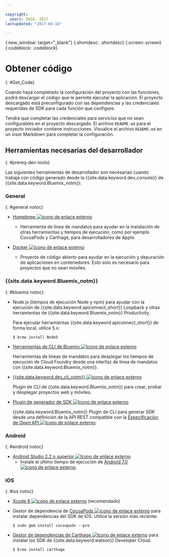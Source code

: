 ```yaml
---

copyright:
  years: 2016, 2017
lastupdated: "2017-04-18"

---
```

{:new_window: target="_blank"}
{:shortdesc: .shortdesc}
{:screen:.screen}
{:codeblock: .codeblock}

# Obtener código
{: #Get_Code}

Cuando haya completado la configuración del proyecto con las funciones, podrá descargar el código que le permite ejecutar la aplicación. El proyecto descargado está preconfigurado con las dependencias y las credenciales requeridas de SDK para cada función que configure.

Tendrá que completar las credenciales para servicios que no sean configurables en el proyecto descargado. El archivo `README.md` para el proyecto iniciador contiene instrucciones. Visualice el archivo `README.md` en un visor Markdown para completar la configuración.

## Herramientas necesarias del desarrollador
{: #prereq-dev-tools}

Las siguientes herramientas de desarrollador son necesarias cuando trabaja con código generado desde la {{site.data.keyword.dev_console}} de {{site.data.keyword.Bluemix_notm}}:


### General
{: #general notoc}

* [Homebrew ![icono de enlace externo](../icons/launch-glyph.svg "icono de enlace externo")](http://brew.sh/)
	* Herramienta de línea de mandatos para ayudar en la instalación de otras herramientas y tiempos de ejecución, como por ejemplo CocoaPods y Carthage, para desarrolladores de Apple.

* [Docker ![Icono de enlace externo](../icons/launch-glyph.svg "Icono de enlace externo")](https://www.docker.com/get-docker)
	* Proyecto de código abierto para ayudar en la ejecución y depuración de aplicaciones en contenedores. Esto solo es necesario para proyectos que no sean móviles.

### {{site.data.keyword.Bluemix_notm}}
{: #bluemix notoc}

* Node.js (tiempos de ejecución Node y npm) para ayudar con la ejecución de {{site.data.keyword.apiconnect_short}} Loopback y otras herramientas de {{site.data.keyword.Bluemix_notm}} Productivity.

	Para ejecutar herramientas {{site.data.keyword.apiconnect_short}} de forma local, utilice 5.x:
	
	```
	$ brew install Node5
	```

* [Herramientas de CLI de Bluemix ![Icono de enlace externo](../icons/launch-glyph.svg "Icono de enlace externo")](http://clis.ng.bluemix.net/ui/home.html)

   Herramientas de líneas de mandatos para desplegar los tiempos de ejecución de Cloud Foundry desde una interfaz de línea de mandatos con {{site.data.keyword.Bluemix_notm}}.  

* [{{site.data.keyword.dev_cli_notm}} ![icono de enlace externo](../icons/launch-glyph.svg "icono de enlace externo")](dev_cli.html)

	Plugin de CLI de {{site.data.keyword.Bluemix_notm}} para crear, probar y desplegar proyectos web y móviles.
	
* [Plugin de generador de SDK ![Icono de enlace externo](../icons/launch-glyph.svg "Icono de enlace externo")](sdk_cli.html)

	{{site.data.keyword.Bluemix_notm}} Plugin de CLI para generar SDK desde una definición de la API REST compatible con la [Especificación de Open API ![Icono de enlace externo](../icons/launch-glyph.svg "Icono de enlace externo")](https://www.openapis.org/).

### Android
{: #android notoc}

* [Android Studio 2.2 o superior ![Icono de enlace externo](../icons/launch-glyph.svg "Icono de enlace externo")](https://developer.android.com/studio)
	* Instale el último tiempo de ejecución de [Android 7.0 ![icono de enlace externo](../icons/launch-glyph.svg "icono de enlace externo")](https://www.android.com/versions/nougat-7-0/).

### iOS
{: #ios notoc}

* [Xcode 8 ![Icono de enlace externo](../icons/launch-glyph.svg "Icono de enlace externo")](https://developer.apple.com/xcode/) (recomendado)

<!-- * Install the latest [iOS 10 ![External link icon](../icons/launch-glyph.svg "External link icon")](http://www.apple.com/ios/ios-10/) runtime.
-->
* Gestor de dependencia de [CocoaPods ![icono de enlace externo](../icons/launch-glyph.svg "icono de enlace externo")](https://cocoapods.org/) para instalar dependencias del SDK de iOS. Utilice la versión más reciente:

	```
	$ sudo gem install cocoapods --pre
	```
* [Gestor de dependencias de Carthage ![Icono de enlace externo](../icons/launch-glyph.svg "Icono de enlace externo")](https://github.com/Carthage/Carthage) para instalar los SDK de {{site.data.keyword.watson}} Developer Cloud.

	```
	$ brew install carthage
	```
